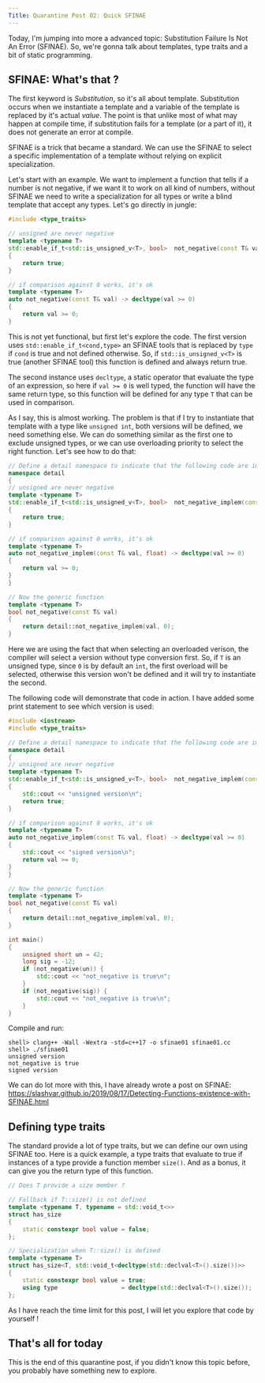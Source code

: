```yaml
---
Title: Quarantine Post 02: Quick SFINAE
---
```


Today, I'm jumping into more a advanced topic: Substitution Failure Is Not An Error (SFINAE). So, we're gonna talk about templates, type traits and a bit of static programming.

## SFINAE: What's that ?

The first keyword is *Substitution*, so it's all about template. Substitution occurs when we instantiate a template and a variable of the template is replaced by it's actual _value_. The point is that unlike most of what may happen at compile time, if substitution fails for a template (or a part of it), it does not generate an error at compile.

SFINAE is a trick that became a standard. We can use the SFINAE to select a specific implementation of a template without relying on explicit specialization.

Let's start with an example. We want to implement a function that tells if a number is not negative, if we want it to work on all kind of numbers, without SFINAE we need to write a specialization for all types or write a blind template that accept any types. Let's go directly in jungle:

```c++
#include <type_traits>

// unsigned are never negative
template <typename T>
std::enable_if_t<std::is_unsigned_v<T>, bool>  not_negative(const T& val)
{
    return true;
}

// if comparison against 0 works, it's ok
template <typename T>
auto not_negative(const T& val) -> decltype(val >= 0)
{
    return val >= 0;
}
```

This is not yet functional, but first let's explore the code. The first version uses `std::enable_if_t<cond,type>` an SFINAE tools that is replaced by `type` if `cond` is true and not defined otherwise. So, if `std::is_unsigned_v<T>` is true (another SFINAE tool) this function is defined and always return true.

The second instance uses `decltype`, a static operator that evaluate the type of an expression, so here if `val >= 0` is well typed, the function will have the same return type, so this function will be defined for any type `T` that can be used in comparison.

As I say, this is almost working. The problem is that if I try to instantiate that template with a type like `unsigned int`, both versions will be defined, we need something else. We can do something similar as the first one to exclude unsigned types, or we can use overloading priority to select the right function. Let's see how to do that:

```c++
// Define a detail namespace to indicate that the following code are implementation details
namespace detail
{
// unsigned are never negative
template <typename T>
std::enable_if_t<std::is_unsigned_v<T>, bool>  not_negative_implem(const T& val, int)
{
    return true;
}

// if comparison against 0 works, it's ok
template <typename T>
auto not_negative_implem(const T& val, float) -> decltype(val >= 0)
{
    return val >= 0;
}
}

// Now the generic function
template <typename T>
bool not_negative(const T& val)
{
    return detail::not_negative_implem(val, 0);
}
```

Here we are using the fact that when selecting an overloaded verison, the compiler will select a version without type conversion first. So, if `T` is an unsigned type, since `0` is by default an `int`, the first overload will be selected, otherwise this version won't be defined and it will try to instantiate the second.

The following code will demonstrate that code in action. I have added some print statement to see which version is used:

```c++
#include <iostream>
#include <type_traits>

// Define a detail namespace to indicate that the following code are implementation details
namespace detail
{
// unsigned are never negative
template <typename T>
std::enable_if_t<std::is_unsigned_v<T>, bool>  not_negative_implem(const T&, int)
{
    std::cout << "unsigned version\n";
    return true;
}

// if comparison against 0 works, it's ok
template <typename T>
auto not_negative_implem(const T& val, float) -> decltype(val >= 0)
{
    std::cout << "signed version\n";
    return val >= 0;
}
}

// Now the generic function
template <typename T>
bool not_negative(const T& val)
{
    return detail::not_negative_implem(val, 0);
}

int main()
{
    unsigned short un = 42;
    long sig = -12;
    if (not_negative(un)) {
        std::cout << "not_negative is true\n";
    }
    if (not_negative(sig)) {
        std::cout << "not_negative is true\n";
    }
}
```

Compile and run:

```
shell> clang++ -Wall -Wextra -std=c++17 -o sfinae01 sfinae01.cc
shell> ./sfinae01
unsigned version
not_negative is true
signed version
```

We can do lot more with this, I have already wrote a post on SFINAE: https://slashvar.github.io/2019/08/17/Detecting-Functions-existence-with-SFINAE.html

## Defining type traits

The standard provide a lot of type traits, but we can define our own using SFINAE too. Here is a quick example, a type traits that evaluate to true if instances of a type provide a function member `size()`. And as a bonus, it can give you the return type of this function.

```c++
// Does T provide a size member ?

// Fallback if T::size() is not defined
template <typename T, typename = std::void_t<>>
struct has_size
{
    static constexpr bool value = false;
};

// Specialization when T::size() is defined
template <typename T>
struct has_size<T, std::void_t<decltype(std::declval<T>().size())>>
{
    static constexpr bool value = true;
    using type                  = decltype(std::declval<T>().size());
};
```

As I have reach the time limit for this post, I will let you explore that code by yourself !

## That's all for today

This is the end of this quarantine post, if you didn't know this topic before, you probably have something new to explore.
